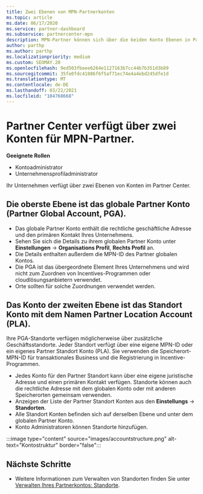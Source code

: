 ```yaml
---
title: Zwei Ebenen von MPN-Partnerkonten
ms.topic: article
ms.date: 06/17/2020
ms.service: partner-dashboard
ms.subservice: partnercenter-mpn
description: MPN-Partner können sich über die beiden Konto Ebenen in Partner Center, das globale Partnerkonto (Partner Global Account, PGA) und das Partner Location Account (PLA) informieren.
author: parthp
ms.author: parthp
ms.localizationpriority: medium
ms.custom: SEOMAY.20
ms.openlocfilehash: 9ed503fbeee6264e1127163b7cc44b7b351d3b89
ms.sourcegitcommit: 35fe0fdc41886f6f5af71ec74e4a4ebd245dfe1d
ms.translationtype: MT
ms.contentlocale: de-DE
ms.lasthandoff: 03/22/2021
ms.locfileid: "104768668"
---
```

# <a name="partner-center-has-two-levels-of-accounts-for-mpn-partners"></a>Partner Center verfügt über zwei Konten für MPN-Partner.


**Geeignete Rollen**

- Kontoadministrator
- Unternehmensprofiladministrator


Ihr Unternehmen verfügt über zwei Ebenen von Konten im Partner Center.

## <a name="the-top-level-is-the-partner-global-account-pga"></a>Die oberste Ebene ist das globale Partner Konto (Partner Global Account, PGA).

- Das globale Partner Konto enthält die rechtliche geschäftliche Adresse und den primären Kontakt Ihres Unternehmens. 
- Sehen Sie sich die Details zu ihrem globalen Partner Konto unter **Einstellungen**  ->  **Organisations Profil**, **Rechts Profil** an.
- Die Details enthalten außerdem die MPN-ID des Partner globalen Kontos. 
- Die PGA ist das übergeordnete Element Ihres Unternehmens und wird nicht zum Zuordnen von Incentives-Programmen oder cloudlösungsanbietern verwendet. 
- Orte sollten für solche Zuordnungen verwendet werden.

## <a name="the-second-level-account-is-the-location-account-called-partner-location-account-pla"></a>Das Konto der zweiten Ebene ist das Standort Konto mit dem Namen Partner Location Account (PLA).

Ihre PGA-Standorte verfügen möglicherweise über zusätzliche Geschäftsstandorte. Jeder Standort verfügt über eine eigene MPN-ID oder ein eigenes Partner Standort Konto (PLA). Sie verwenden die Speicherort-MPN-ID für transaktionales Business und die Registrierung in Incentive-Programmen.

- Jedes Konto für den Partner Standort kann über eine eigene juristische Adresse und einen primären Kontakt verfügen. Standorte können auch die rechtliche Adresse mit dem globalen Konto oder mit anderen Speicherorten gemeinsam verwenden.
- Anzeigen der Liste der Partner Standort Konten aus den **Einstellungs**  ->  **Standorten**.
- Alle Standort Konten befinden sich auf derselben Ebene und unter dem globalen Partner Konto.
- Konto Administratoren können Standorte hinzufügen.

:::image type="content" source="images/accountstructure.png" alt-text="Kontostruktur" border="false":::

## <a name="next-steps"></a>Nächste Schritte

- Weitere Informationen zum Verwalten von Standorten finden Sie unter [Verwalten Ihres Partnerkontos: Standorte](manage-locations.md).
